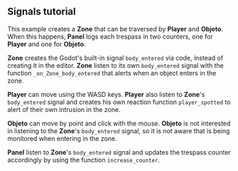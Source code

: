 ## Signals tutorial

This example creates a **Zone** that can be traversed by **Player** and **Objeto**. When this happens, **Panel** logs each trespass in two counters, one for **Player** and one for **Objeto**.

**Zone** creates the Godot's built-in signal `body_entered` via code, instead of creating it in the editor. **Zone** listen to its own `body_entered` signal with the function `_on_Zone_body_entered` that alerts when an object enters in the zone.

**Player** can move using the WASD keys. **Player** also listen to **Zone**'s `body_entered` signal and creates his own reaction function `player_spotted` to alert of their own intrusion in the zone.

**Objeto** can move by point and click with the mouse. **Objeto** is not interested in listening to the **Zone**'s `body_entered` signal, so it is not aware that is being monitored when entering in the zone.

**Panel** listen to **Zone**'s `body_entered` signal and updates the trespass counter accordingly by using the function `increase_counter`.
